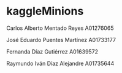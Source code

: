# kaggleMinions
Carlos Alberto Mentado Reyes A01276065 

José Eduardo Puentes Martínez A01733177

Fernanda Díaz Gutiérrez A01639572

Raymundo Iván Díaz Alejandre A01735644
